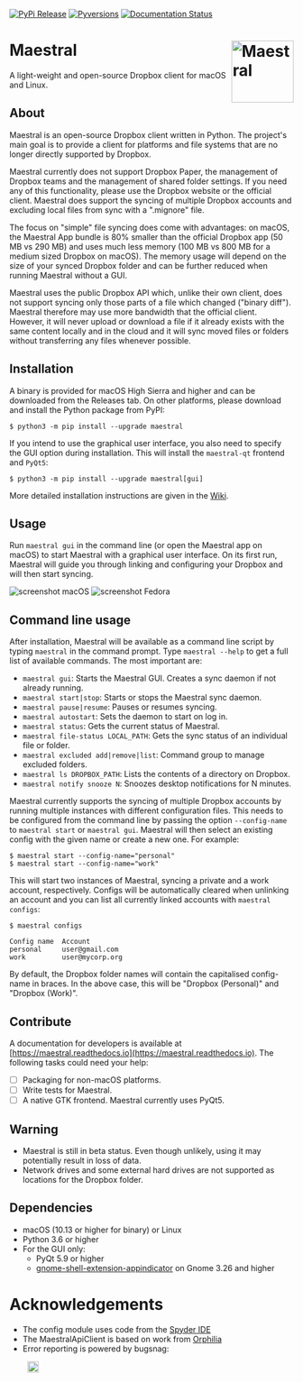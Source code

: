 [![PyPi Release](https://img.shields.io/pypi/v/maestral.svg)](https://pypi.org/project/maestral/)
[![Pyversions](https://img.shields.io/pypi/pyversions/maestral.svg)](https://pypi.org/pypi/maestral/)
[![Documentation Status](https://readthedocs.org/projects/maestral/badge/?version=latest)](https://maestral.readthedocs.io/en/latest/?badge=latest)

# Maestral <img src="https://raw.githubusercontent.com/SamSchott/maestral-dropbox/master/maestral/resources/maestral.png" align="right" title="Maestral" width="110" height="110">

A light-weight and open-source Dropbox client for macOS and Linux.

## About

Maestral is an open-source Dropbox client written in Python. The project's main goal is to
provide a client for platforms and file systems that are no longer directly supported by
Dropbox.

Maestral currently does not support Dropbox Paper, the management of Dropbox teams and
the management of shared folder settings. If you need any of this functionality, please
use the Dropbox website or the official client. Maestral does support the syncing of
multiple Dropbox accounts and excluding local files from sync with a ".mignore" file.

The focus on "simple" file syncing does come with advantages: on macOS, the Maestral App
bundle is 80% smaller than the official Dropbox app (50 MB vs 290 MB) and uses much less
memory (100 MB vs 800 MB for a medium sized Dropbox on macOS). The memory usage will
depend on the size of your synced Dropbox folder and can be further reduced when running
Maestral without a GUI.

Maestral uses the public Dropbox API which, unlike their own client, does not support
syncing only those parts of a file which changed ("binary diff"). Maestral therefore may
use more bandwidth that the official client. However, it will never upload or download a
file if it already exists with the same content locally and in the cloud and it will
sync moved files or folders without transferring any files whenever possible.

## Installation

A binary is provided for macOS High Sierra and higher and can be downloaded from the
Releases tab. On other platforms, please download and install the Python package from PyPI:
```console
$ python3 -m pip install --upgrade maestral
```
If you intend to use the graphical user interface, you also need to specify the GUI option
during installation. This will install the `maestral-qt` frontend and `PyQt5`:
```console
$ python3 -m pip install --upgrade maestral[gui]
```
More detailed installation instructions are given in the
[Wiki](https://github.com/SamSchott/maestral-dropbox/wiki/Installation-Requirements).

## Usage

Run `maestral gui` in the command line (or open the Maestral app on macOS) to start
Maestral with a graphical user interface. On its first run, Maestral will guide you
through linking and configuring your Dropbox and will then start syncing.

![screenshot macOS](https://raw.githubusercontent.com/SamSchott/maestral-dropbox/master/screenshots/macOS_light.png)
![screenshot Fedora](https://raw.githubusercontent.com/SamSchott/maestral-dropbox/master/screenshots/Ubuntu.png)

## Command line usage

After installation, Maestral will be available as a command line script by typing
`maestral` in the command prompt. Type `maestral --help` to get a full list of available
commands. The most important are:

- `maestral gui`: Starts the Maestral GUI. Creates a sync daemon if not already running.
- `maestral start|stop`: Starts or stops the Maestral sync daemon.
- `maestral pause|resume`: Pauses or resumes syncing.
- `maestral autostart`: Sets the daemon to start on log in.
- `maestral status`: Gets the current status of Maestral.
- `maestral file-status LOCAL_PATH`: Gets the sync status of an individual file or folder.
- `maestral excluded add|remove|list`: Command group to manage excluded folders.
- `maestral ls DROPBOX_PATH`: Lists the contents of a directory on Dropbox.
- `maestral notify snooze N`: Snoozes desktop notifications for N minutes.

Maestral currently supports the syncing of multiple Dropbox accounts by running multiple
instances with different configuration files. This needs to be configured from the
command line by passing the option `--config-name` to `maestral start` or `maestral gui`.
Maestral will then select an existing config with the given name or create a new one.
For example:

```console
$ maestral start --config-name="personal"
$ maestral start --config-name="work"
```
This will start two instances of Maestral, syncing a private and a work account,
respectively. Configs will be automatically cleared when unlinking an account and you can
list all currently linked accounts with `maestral configs`:

```console
$ maestral configs

Config name  Account
personal     user@gmail.com
work         user@mycorp.org

```

By default, the Dropbox folder names will contain the capitalised config-name in braces.
In the above case, this will be "Dropbox (Personal)" and "Dropbox (Work)".

## Contribute

A documentation for developers is available at
[https://maestral.readthedocs.io](https://maestral.readthedocs.io).
The following tasks could need your help:

- [ ] Packaging for non-macOS platforms.
- [ ] Write tests for Maestral.
- [ ] A native GTK frontend. Maestral currently uses PyQt5.

## Warning

- Maestral is still in beta status. Even though unlikely, using it may potentially
  result in loss of data.
- Network drives and some external hard drives are not supported as locations for the
  Dropbox folder.

## Dependencies

- macOS (10.13 or higher for binary) or Linux
- Python 3.6 or higher
- For the GUI only:
  - PyQt 5.9 or higher
  - [gnome-shell-extension-appindicator](https://github.com/ubuntu/gnome-shell-extension-appindicator)
    on Gnome 3.26 and higher

# Acknowledgements

- The config module uses code from the [Spyder IDE](https://github.com/spyder-ide)
- The MaestralApiClient is based on work from [Orphilia](https://github.com/ksiazkowicz/orphilia-dropbox)
- Error reporting is powered by bugsnag:

&nbsp;&nbsp;&nbsp;&nbsp;&nbsp;&nbsp;&nbsp; <a href="https://bugsnag.com"> <img src="https://global-uploads.webflow.com/5c741219fd0819540590e785/5c741219fd0819856890e790_asset%2039.svg" title="Bugsnag text" height="20"></a>

